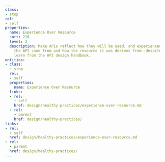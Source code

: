 ```yaml
---
class:
- stop
rel:
- self
properties:
  name: Experience Over Resource
  sort: 216
  level: 3
  description: Make APIs reflect how they will be used, and experienced, over where
    the API came from and how the resource it was derived from--despite what you may
    learn from the API design handbook.
entities:
- class:
  - stop
  rel:
  - self
  properties:
    name: Experience Over Resource
  links:
  - rel:
    - self
    href: design/healthy-practices/experience-over-resource.md
  - rel:
    - parent
    href: design/healthy-practices/
links:
- rel:
  - self
  href: design/healthy-practices/experience-over-resource.md
- rel:
  - parent
  href: design/healthy-practices/
...
```

